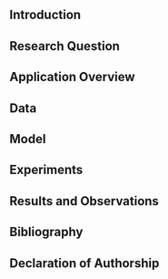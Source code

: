 
## Introduction
## Research Question
## Application Overview
## Data
## Model
## Experiments
## Results and Observations
## Bibliography
## Declaration of Authorship
